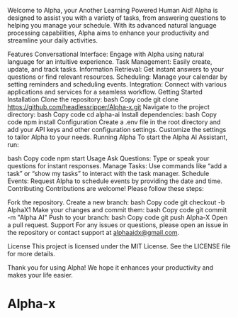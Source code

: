 Welcome to Alpha, your Another Learning Powered Human Aid! Alpha is designed to assist you with a variety of tasks, from answering questions to helping you manage your schedule. With its advanced natural language processing capabilities, Alpha aims to enhance your productivity and streamline your daily activities.

Features
Conversational Interface: Engage with Alpha using natural language for an intuitive experience.
Task Management: Easily create, update, and track tasks.
Information Retrieval: Get instant answers to your questions or find relevant resources.
Scheduling: Manage your calendar by setting reminders and scheduling events.
Integration: Connect with various applications and services for a seamless workflow.
Getting Started
Installation
Clone the repository:
bash
Copy code
git clone https://github.com/headlessripper/Alpha-x.git
Navigate to the project directory:
bash
Copy code
cd alpha-ai
Install dependencies:
bash
Copy code
npm install
Configuration
Create a .env file in the root directory and add your API keys and other configuration settings.
Customize the settings to tailor Alpha to your needs.
Running Alpha
To start the Alpha AI Assistant, run:

bash
Copy code
npm start
Usage
Ask Questions: Type or speak your questions for instant responses.
Manage Tasks: Use commands like “add a task” or “show my tasks” to interact with the task manager.
Schedule Events: Request Alpha to schedule events by providing the date and time.
Contributing
Contributions are welcome! Please follow these steps:

Fork the repository.
Create a new branch:
bash
Copy code
git checkout -b AlphaX1
Make your changes and commit them:
bash
Copy code
git commit -m "Alpha AI"
Push to your branch:
bash
Copy code
git push Alpha-X
Open a pull request.
Support
For any issues or questions, please open an issue in the repository or contact support at alphaaidx@gmail.com.

License
This project is licensed under the MIT License. See the LICENSE file for more details.

Thank you for using Alpha! We hope it enhances your productivity and makes your life easier.



# Alpha-x
